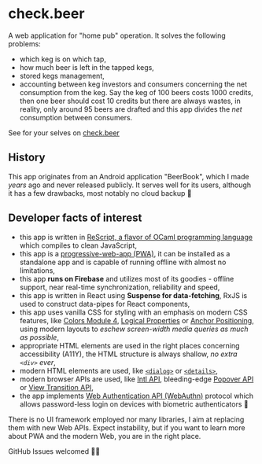 # check.beer

A web application for "home pub" operation. It solves the following problems:

- which keg is on which tap,
- how much beer is left in the tapped kegs,
- stored kegs management,
- accounting between keg investors and consumers concerning the net consumption from the keg. Say the keg of 100 beers costs 1000 credits, then one beer should cost 10 credits but there are always wastes, in reality, only around 95 beers are drafted and this app divides the _net_ consumption between consumers.

See for your selves on [check.beer](https://check.beer)

## History

This app originates from an Android application "BeerBook", which I made _years_ ago and never released publicly. It serves well for its users, although it has a few drawbacks, most notably no cloud backup 🧨

## Developer facts of interest
- this app is written in [ReScript, a flavor of OCaml programming language](https://rescript-lang.org) which compiles to clean JavaScript,
- this app is a [progressive-web-app (PWA)](https://web.dev/learn/pwa/), it can be installed as a standalone app and is capable of running offline with almost no limitations,
- this app **runs on Firebase** and utilizes most of its goodies - offline support, near real-time synchronization, reliability and speed,
- this app is written in React using **Suspense for data-fetching**, RxJS is used to construct data-pipes for React components,
- this app uses vanilla CSS for styling with an emphasis on modern CSS features, like [Colors Module 4](https://developer.mozilla.org/en-US/blog/css-color-module-level-4/), [Logical Properties](https://developer.mozilla.org/en-US/docs/Web/CSS/CSS_logical_properties_and_values) or [Anchor Positioning](https://developer.chrome.com/blog/tether-elements-to-each-other-with-css-anchor-positioning/), using modern layouts to _eschew screen-width media queries as much as possible_,
- appropriate HTML elements are used in the right places concerning accessibility (A11Y), the HTML structure is always shallow, _no extra `<div>` ever_,
- modern HTML elements are used, like [`<dialog>`](https://developer.mozilla.org/en-US/docs/Web/HTML/Element/dialog) or [`<details>`](https://developer.mozilla.org/en-US/docs/Web/HTML/Element/details),
- modern browser APIs are used, like [Intl API](https://developer.mozilla.org/en-US/docs/Web/JavaScript/Reference/Global_Objects/Intl), bleeding-edge [Popover API](https://developer.mozilla.org/en-US/docs/Web/API/Popover_API) or [View Transition API](https://developer.mozilla.org/en-US/docs/Web/API/View_Transitions_API),
- the app implements [Web Authentication API (WebAuthn)](https://developer.mozilla.org/en-US/docs/Web/API/Web_Authentication_API) protocol which allows password-less login on devices with biometric authenticators 🐾

There is no UI framework employed nor many libraries, I aim at replacing them with new Web APIs. Expect instability, but if you want to learn more about PWA and the modern Web, you are in the right place.

GitHub Issues welcomed 🙇‍♂️
